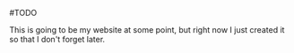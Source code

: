 #TODO

This is going to be my website at some point, but right now I just created it so that I don't forget later.